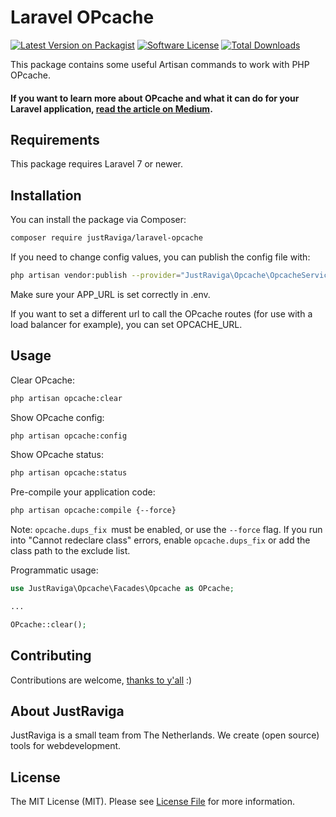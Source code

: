 # Laravel OPcache

[![Latest Version on Packagist](https://img.shields.io/packagist/v/justRaviga/laravel-opcache.svg?style=flat-square)](https://packagist.org/packages/justRaviga/laravel-opcache)
[![Software License](https://img.shields.io/badge/license-MIT-brightgreen.svg?style=flat-square)](LICENSE.md)
[![Total Downloads](https://img.shields.io/packagist/dt/justRaviga/laravel-opcache.svg?style=flat-square)](https://packagist.org/packages/justRaviga/laravel-opcache)

This package contains some useful Artisan commands to work with PHP OPcache.

#### If you want to learn more about OPcache and what it can do for your Laravel application, [read the article on Medium](https://medium.com/justRaviga/make-your-laravel-app-fly-with-php-opcache-9948db2a5f93#.bjrpj4h1c).

## Requirements
This package requires Laravel 7 or newer.

## Installation

You can install the package via Composer:

``` bash
composer require justRaviga/laravel-opcache
```

If you need to change config values, you can publish the config file with:

```bash
php artisan vendor:publish --provider="JustRaviga\Opcache\OpcacheServiceProvider" --tag="config"
```

Make sure your APP_URL is set correctly in .env.

If you want to set a different url to call the OPcache routes (for use with a load balancer for example),
you can set OPCACHE_URL.

## Usage

Clear OPcache:
``` bash
php artisan opcache:clear
```

Show OPcache config:
``` bash
php artisan opcache:config
```

Show OPcache status:
``` bash
php artisan opcache:status
```

Pre-compile your application code:
``` bash
php artisan opcache:compile {--force}
```
Note: `opcache.dups_fix `must be enabled, or use the `--force` flag.
If you run into "Cannot redeclare class" errors, enable `opcache.dups_fix` or add the class path to the exclude list.

Programmatic usage:

```php
use JustRaviga\Opcache\Facades\Opcache as OPcache;

...

OPcache::clear();
```

## Contributing

Contributions are welcome, [thanks to y'all](https://github.com/justRaviga/laravel-opcache/graphs/contributors) :)

## About JustRaviga

JustRaviga is a small team from The Netherlands. We create (open source) tools for webdevelopment.

## License

The MIT License (MIT). Please see [License File](LICENSE.md) for more information.
